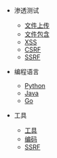 <!-- docs/_sidebar.md -->

* 渗透测试
  * [文件上传](/渗透测试/%E6%96%87%E4%BB%B6%E4%B8%8A%E4%BC%A0.md)
  * [文件包含](/渗透测试/%E6%96%87%E4%BB%B6%E5%8C%85%E5%90%AB.md)
  * [XSS](/渗透测试/XSS.md)
  * [CSRF](/渗透测试/CSRF.md)
  * [SSRF](/渗透测试/SSRF.md)

* 编程语言
  * [Python](/编程语言/Python/)
  * [Java](/编程语言/Java/)
  * [Go](/编程语言/Go/)

* 工具
  * [工具](/工具/XSS/)
  * [编码](/渗透测试/CSRF/)
  * [SSRF](/渗透测试/SSRF/)
